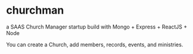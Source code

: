 # churchman
a SAAS Church Manager startup build with Mongo + Express + ReactJS + Node

You can create a Church, add members, records, events, and ministries.